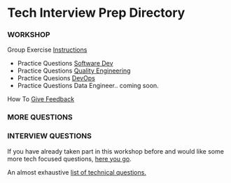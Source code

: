 Tech Interview Prep Directory
==================================


### WORKSHOP

Group Exercise [Instructions](https://github.com/BecksHookham/Tech_Interviews.md/blob/main/Groupwork.png)

- Practice Questions [Software Dev](https://github.com/BecksHookham/Tech_Interviews.md/blob/main/workshop_questions.md)
- Practice Questions [Quality Engineering](https://github.com/BecksHookham/Tech_Interviews.md/blob/main/practice_SDET.md)
- Practice Quesions [DevOps](https://github.com/BecksHookham/Tech_Interviews.md/blob/main/practice_DevOps.md)
- Practice Questions Data Engineer.. coming soon.

How To [Give Feedback](https://github.com/BecksHookham/Tech_Interviews.md/blob/main/feedback.md)

### MORE QUESTIONS

### INTERVIEW QUESTIONS

If you have already taken part in this workshop before and would like some more tech focused questions, [here you go](https://github.com/BecksHookham/Tech_Interviews.md/tree/main).

An almost exhaustive [list of technical questions.](https://github.com/BecksHookham/Tech_Interviews.md/blob/main/database.md)



